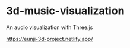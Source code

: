 # 3d-music-visualization

An audio visualization with Three.js

https://eunji-3d-project.netlify.app/

